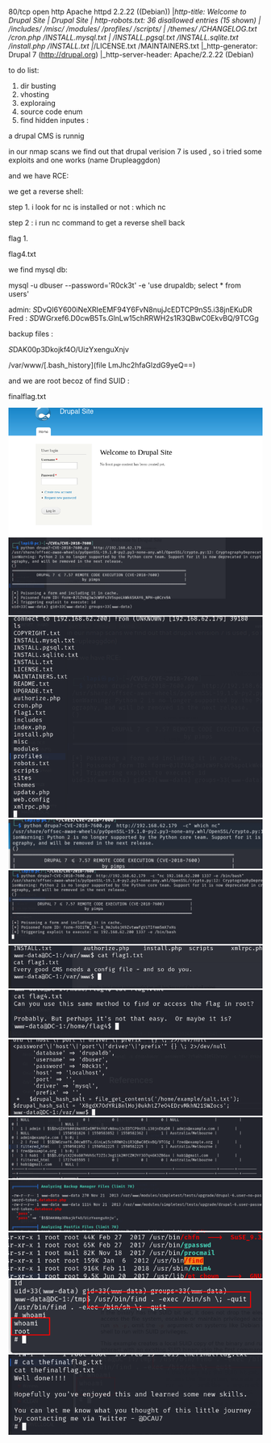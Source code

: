 80/tcp    open  http    Apache httpd 2.2.22 ((Debian))
|_http-title: Welcome to Drupal Site | Drupal Site
| http-robots.txt: 36 disallowed entries (15 shown)
| /includes/ /misc/ /modules/ /profiles/ /scripts/ 
| /themes/ /CHANGELOG.txt /cron.php /INSTALL.mysql.txt 
| /INSTALL.pgsql.txt /INSTALL.sqlite.txt /install.php /INSTALL.txt 
|_/LICENSE.txt /MAINTAINERS.txt
|_http-generator: Drupal 7 (<http://drupal.org>)
|_http-server-header: Apache/2.2.22 (Debian)





to do list:

1. dir busting
2. vhosting
3. exploraing
4. source code enum
5. find hidden inputes :





a drupal CMS is runnig


in our nmap scans we find out that drupal verision 7 is used , so i tried some exploits and one works (name Drupleaggdon)

and we have RCE:






we get a reverse shell:



step 1. i look for nc is installed or not : which nc 



step 2 : i run nc command to get a reverse shell back 




flag 1. 




flag4.txt





we find mysql db:


mysql -u dbuser --password='R0ck3t' -e 'use drupaldb; select * from users'    




admin: $S$DvQI6Y600iNeXRIeEMF94Y6FvN8nujJcEDTCP9nS5.i38jnEKuDR
Fred : $S$DWGrxef6.D0cwB5Ts.GlnLw15chRRWH2s1R3QBwC0EkvBQ/9TCGg


backup files :

$S$DAK00p3Dkojkf4O/UizYxenguXnjv





/var/www/[.bash_history](file LmJhc2hfaGlzdG9yeQ==)


and we are root becoz of find SUID :



finalflag.txt







![unnamed_a2604d00480d4517b235859c1c6929dc](unnamed_a2604d00480d4517b235859c1c6929dc.png)
![unnamed_e65a47c8d0a0447a83fd3cf2e013f150](unnamed_e65a47c8d0a0447a83fd3cf2e013f150.png)
![unnamed_8ee94131196242f5905e7444e013c310](unnamed_8ee94131196242f5905e7444e013c310.png)
![unnamed_a0bbda260b094ca49fb8e2514e7e1438](unnamed_a0bbda260b094ca49fb8e2514e7e1438.png)
![unnamed_f2ded0889db247b2a90d32896ec5f3ae](unnamed_f2ded0889db247b2a90d32896ec5f3ae.png)
![unnamed_c515e64ce741409f8b9b6e9b36a63d5b](unnamed_c515e64ce741409f8b9b6e9b36a63d5b.png)
![unnamed_7b99553ba0154a748c95c75a5608c469](unnamed_7b99553ba0154a748c95c75a5608c469.png)
![unnamed_ecc81bff5de94444a9e2b2bebe528c77](unnamed_ecc81bff5de94444a9e2b2bebe528c77.png)
![unnamed_49fcb9991ad448b2a9aa4ca31a6b6e37](unnamed_49fcb9991ad448b2a9aa4ca31a6b6e37.png)
![unnamed_3fc2cb84d4a146c3a0e543b26cdc5944](unnamed_3fc2cb84d4a146c3a0e543b26cdc5944.png)
![unnamed_641a1ba281804498ac465fbd1d05152f](unnamed_641a1ba281804498ac465fbd1d05152f.png)
![unnamed_8a9fbf0ba29d4e03bb3c8458d30c2cca](unnamed_8a9fbf0ba29d4e03bb3c8458d30c2cca.png)
![unnamed_172a1ce2956d4da0b3457a12ee970c4d](unnamed_172a1ce2956d4da0b3457a12ee970c4d.png)
